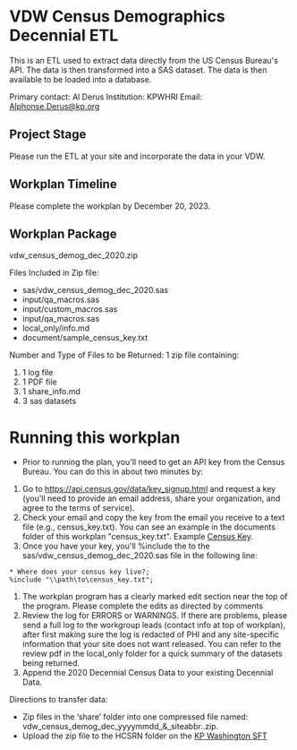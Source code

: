 # VDW Census Demographics Decennial ETL
This is an ETL used to extract data directly from the US Census Bureau's API. The data is then transformed into a SAS dataset. The data is then available to be loaded into a database.

Primary contact: Al Derus
Institution: KPWHRI
Email: Alphonse.Derus@kp.org

## Project Stage
Please run the ETL at your site and incorporate the data in your VDW.

## Workplan Timeline
Please complete the workplan by December 20, 2023.

## Workplan Package
  vdw_census_demog_dec_2020.zip

Files Included in Zip file:
* sas/vdw_census_demog_dec_2020.sas
* input/qa_macros.sas 
* input/custom_macros.sas 
* input/qa_macros.sas 
* local_only/info.md
* document/sample_census_key.txt

Number and Type of Files to be Returned: 
1 zip file containing:
1. 1 log file
1. 1 PDF file
1. 1 share_info.md
1. 3 sas datasets

# Running this workplan
* Prior to running the plan, you'll need to get an API key from the Census Bureau.  You can do this in about two minutes by: 
1. Go to https://api.census.gov/data/key_signup.html and request a key (you'll need to provide an email address, share your organization, and agree to the terms of service). 
1. Check your email and copy the key from the email you receive to a text file (e.g., census_key.txt). You can see an example in the documents folder of this workplan "census_key.txt". Example [Census Key](/document/sample_census_key.txt).
1. Once you have your key, you'll %include the  to the sas/vdw_census_demog_dec_2020.sas file in the following line:
```sas
* Where does your census key live?;
%include "\\path\to\census_key.txt";
```
1. The workplan program has a clearly marked edit section near the top of the program.  Please complete the edits as directed by comments 
1. Review the log for ERRORS or WARNINGS.  If there are problems, please send a full log to the workgroup leads (contact info at top of workplan), after first making sure the log is redacted of PHI and any site-specific information that your site does not want released. You can refer to the review pdf in the local_only folder for a quick summary of the datasets being returned.
1. Append the 2020 Decennial Census Data to your existing Decennial Data.


Directions to transfer data:
* Zip files in the ‘share’ folder into one compressed file named:  vdw_census_demog_dec_yyyymmdd_&_siteabbr..zip.
* Upload the zip file to the HCSRN folder on the [KP Washington SFT](https://projects.kpwashingtonresearch.org/SFT/main/login.aspx)
